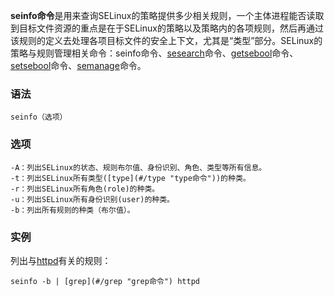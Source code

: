 **seinfo命令**是用来查询SELinux的策略提供多少相关规则，一个主体进程能否读取到目标文件资源的重点是在于SELinux的策略以及策略内的各项规则，然后再通过该规则的定义去处理各项目标文件的安全上下文，尤其是“类型”部分。SELinux的策略与规则管理相关命令：seinfo命令、[sesearch](#/sesearch "sesearch命令")命令、[getsebool](#/getsebool "getsebool命令")命令、[setsebool](#/setsebool "setsebool命令")命令、[semanage](#/semanage "semanage命令")命令。

### 语法  

```
seinfo（选项）
```

### 选项  

```
-A：列出SELinux的状态、规则布尔值、身份识别、角色、类型等所有信息。
-t：列出SELinux所有类型([type](#/type "type命令"))的种类。
-r：列出SELinux所有角色(role)的种类。
-u：列出SELinux所有身份识别(user)的种类。
-b：列出所有规则的种类（布尔值）。
```

### 实例  

列出与[httpd](#/httpd "httpd命令")有关的规则：

```
seinfo -b | [grep](#/grep "grep命令") httpd
```